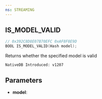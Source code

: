 ```yaml
---
ns: STREAMING
---
```

## IS_MODEL_VALID

```c
// 0x392C8D8E07B70EFC 0xAF8F8E9D
BOOL IS_MODEL_VALID(Hash model);
```

Returns whether the specified model is valid

```
NativeDB Introduced: v1207
```

## Parameters
* **model**:
